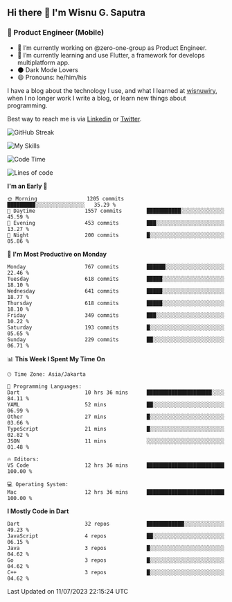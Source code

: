 ## Hi there 👋 I'm Wisnu G. Saputra

### :mobile_phone_off: Product Engineer (Mobile)

- 🔭 I’m currently working on @zero-one-group as Product Engineer.
- 🌱 I’m currently learning and use Flutter, a framework for develops multiplatform app.
- 🌑 Dark Mode Lovers
- 😄 Pronouns: he/him/his

I have a blog about the technology I use, and what I learned at [wisnuwiry](https://wisnuwiry.space/), when I no longer work I write a blog, or learn new things about programming.

Best way to reach me is via [Linkedin](https://www.linkedin.com/in/wisnu-saputra/) or [Twitter](https://twitter.com/wisnuwiry).

![GitHub Streak](https://streak-stats.demolab.com?user=wisnuwiry&theme=dark&hide_border=true)

![My Skills](https://skillicons.dev/icons?i=dart,flutter,kotlin,swift,go,js,css,neovim,git,linux&perline=5)

<!--START_SECTION:waka-->
![Code Time](http://img.shields.io/badge/Code%20Time-576%20hrs%203%20mins-blue)

![Lines of code](https://img.shields.io/badge/From%20Hello%20World%20I%27ve%20Written-4.6%20million%20lines%20of%20code-blue)

**I'm an Early 🐤** 

```text
🌞 Morning                1205 commits        █████████░░░░░░░░░░░░░░░░   35.29 % 
🌆 Daytime                1557 commits        ███████████░░░░░░░░░░░░░░   45.59 % 
🌃 Evening                453 commits         ███░░░░░░░░░░░░░░░░░░░░░░   13.27 % 
🌙 Night                  200 commits         █░░░░░░░░░░░░░░░░░░░░░░░░   05.86 % 
```
📅 **I'm Most Productive on Monday** 

```text
Monday                   767 commits         ██████░░░░░░░░░░░░░░░░░░░   22.46 % 
Tuesday                  618 commits         █████░░░░░░░░░░░░░░░░░░░░   18.10 % 
Wednesday                641 commits         █████░░░░░░░░░░░░░░░░░░░░   18.77 % 
Thursday                 618 commits         █████░░░░░░░░░░░░░░░░░░░░   18.10 % 
Friday                   349 commits         ███░░░░░░░░░░░░░░░░░░░░░░   10.22 % 
Saturday                 193 commits         █░░░░░░░░░░░░░░░░░░░░░░░░   05.65 % 
Sunday                   229 commits         ██░░░░░░░░░░░░░░░░░░░░░░░   06.71 % 
```


📊 **This Week I Spent My Time On** 

```text
🕑︎ Time Zone: Asia/Jakarta

💬 Programming Languages: 
Dart                     10 hrs 36 mins      █████████████████████░░░░   84.11 % 
YAML                     52 mins             ██░░░░░░░░░░░░░░░░░░░░░░░   06.99 % 
Other                    27 mins             █░░░░░░░░░░░░░░░░░░░░░░░░   03.66 % 
TypeScript               21 mins             █░░░░░░░░░░░░░░░░░░░░░░░░   02.82 % 
JSON                     11 mins             ░░░░░░░░░░░░░░░░░░░░░░░░░   01.48 % 

🔥 Editors: 
VS Code                  12 hrs 36 mins      █████████████████████████   100.00 % 

💻 Operating System: 
Mac                      12 hrs 36 mins      █████████████████████████   100.00 % 
```

**I Mostly Code in Dart** 

```text
Dart                     32 repos            ████████████░░░░░░░░░░░░░   49.23 % 
JavaScript               4 repos             ██░░░░░░░░░░░░░░░░░░░░░░░   06.15 % 
Java                     3 repos             █░░░░░░░░░░░░░░░░░░░░░░░░   04.62 % 
Go                       3 repos             █░░░░░░░░░░░░░░░░░░░░░░░░   04.62 % 
C++                      3 repos             █░░░░░░░░░░░░░░░░░░░░░░░░   04.62 % 
```




 Last Updated on 11/07/2023 22:15:24 UTC
<!--END_SECTION:waka-->
